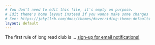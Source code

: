 ```yaml
---
# You don't need to edit this file, it's empty on purpose.
# Edit theme's home layout instead if you wanna make some changes
# See: https://jekyllrb.com/docs/themes/#overriding-theme-defaults
layout: default
---
```


The first rule of long read club is ... <a href="https://docs.google.com/forms/d/e/1FAIpQLSd9sFYIboIYLWnCHcd836lH9gz0BJC5vIPkgwkHteoP_kIwVA/viewform">sign-up for email notifications!</a>

